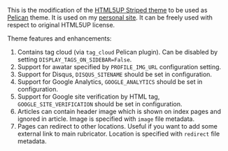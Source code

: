 This is the modification of the [HTML5UP Striped theme](http://html5up.net/striped) to be used as [Pelican](http://getpelican.com/) theme. It is used on my [personal site](http://andreynovikov.info/). It can be freely used with respect to original HTML5UP license.

Theme features and enhancements:

1. Contains tag cloud (via `tag_cloud` Pelican plugin). Can be disabled by setting `DISPLAY_TAGS_ON_SIDEBAR=False`.
2. Support for awatar specified by `PROFILE_IMG_URL` configuration setting.
3. Support for Disqus, `DISQUS_SITENAME` should be set in configuration.
4. Support for Google Analytics, `GOOGLE_ANALYTICS` should be set in configuration.
5. Support for Google site verification by HTML tag, `GOOGLE_SITE_VERIFICATION` should be set in configuration.
6. Articles can contain header image which is shown on index pages and ignored in article. Image is specified with `image` file metadata.
7. Pages can redirect to other locations. Useful if you want to add some external link to main rubricator. Location is specified with `redirect` file metadata.

